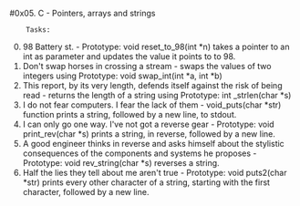 #0x05. C - Pointers, arrays and strings

		Tasks:

0. 98 Battery st. - Prototype: void reset_to_98(int *n) takes a pointer to an int as parameter and updates the value it points to to 98.
1. Don't swap horses in crossing a stream - swaps the values of two integers using Prototype: void swap_int(int *a, int *b)
2. This report, by its very length, defends itself against the risk of being read - returns the length of a string using Prototype: int _strlen(char *s)
3. I do not fear computers. I fear the lack of them - void_puts(char *str) function prints a string, followed by a new line, to stdout.
4. I can only go one way. I've not got a reverse gear - Prototype: void print_rev(char *s) prints a string, in reverse, followed by a new line.
5. A good engineer thinks in reverse and asks himself about the stylistic consequences of the components and systems he proposes - Prototype: void rev_string(char *s) reverses a string.
6. Half the lies they tell about me aren't true - Prototype: void puts2(char *str) prints every other character of a string, starting with the first character, followed by a new line.
